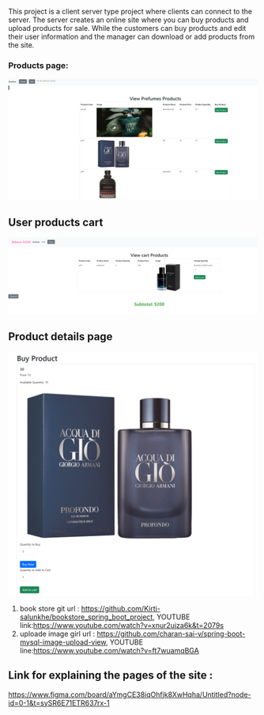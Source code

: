 This project is a client server type project where clients can connect to the server. The server creates an online site where you can buy products and upload products for sale. 
While the customers can buy products and edit their user information and the manager can download or add products from the site.



### Products page:
![Products page](addprojects/Pics/pic1.png)
## User products cart
![User products cart ](addprojects/Pics/pic2.png)
## Product details page
![Product details page](addprojects/Pics/pic3.png)

1) book store git url : https://github.com/Kirti-salunkhe/bookstore_spring_boot_project, YOUTUBE link:https://www.youtube.com/watch?v=xnur2ujza6k&t=2079s
2) uploade image girl url : https://github.com/charan-sai-v/spring-boot-mysql-image-upload-view, YOUTUBE line:https://www.youtube.com/watch?v=ft7wuamqBGA

## Link for explaining the pages of the site : 
https://www.figma.com/board/aYmgCE38iqOhfjk8XwHqha/Untitled?node-id=0-1&t=sySR6E71ETR637rx-1
